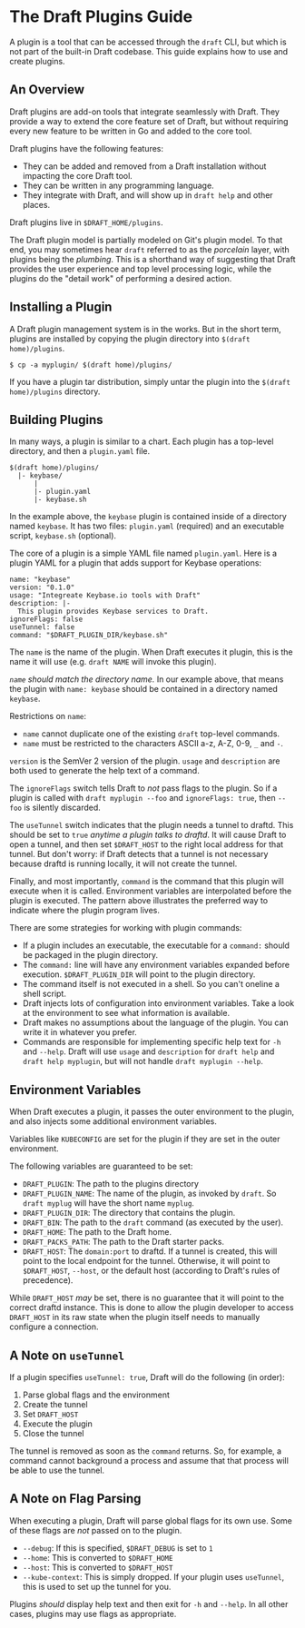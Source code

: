 # The Draft Plugins Guide

A plugin is a tool that can be accessed through the `draft` CLI, but which is not part of the
built-in Draft codebase. This guide explains how to use and create plugins.

## An Overview

Draft plugins are add-on tools that integrate seamlessly with Draft. They provide a way to extend the
core feature set of Draft, but without requiring every new feature to be written in Go and added to
the core tool.

Draft plugins have the following features:

- They can be added and removed from a Draft installation without impacting the
  core Draft tool.
- They can be written in any programming language.
- They integrate with Draft, and will show up in `draft help` and other places.

Draft plugins live in `$DRAFT_HOME/plugins`.

The Draft plugin model is partially modeled on Git's plugin model. To that end, you may sometimes
hear `draft` referred to as the _porcelain_ layer, with plugins being the _plumbing_. This is a
shorthand way of suggesting that Draft provides the user experience and top level processing logic,
while the plugins do the "detail work" of performing a desired action.

## Installing a Plugin

A Draft plugin management system is in the works. But in the short term, plugins are installed by
copying the plugin directory into `$(draft home)/plugins`.

```console
$ cp -a myplugin/ $(draft home)/plugins/
```

If you have a plugin tar distribution, simply untar the plugin into the `$(draft home)/plugins`
directory.

## Building Plugins

In many ways, a plugin is similar to a chart. Each plugin has a top-level directory, and then a
`plugin.yaml` file.

```
$(draft home)/plugins/
  |- keybase/
      |
      |- plugin.yaml
      |- keybase.sh

```

In the example above, the `keybase` plugin is contained inside of a directory named `keybase`. It
has two files: `plugin.yaml` (required) and an executable script, `keybase.sh` (optional).

The core of a plugin is a simple YAML file named `plugin.yaml`. Here is a plugin YAML for a plugin
that adds support for Keybase operations:

```
name: "keybase"
version: "0.1.0"
usage: "Integreate Keybase.io tools with Draft"
description: |-
  This plugin provides Keybase services to Draft.
ignoreFlags: false
useTunnel: false
command: "$DRAFT_PLUGIN_DIR/keybase.sh"
```

The `name` is the name of the plugin. When Draft executes it plugin, this is the name it will use
(e.g. `draft NAME` will invoke this plugin).

_`name` should match the directory name._ In our example above, that means the plugin with
`name: keybase` should be contained in a directory named `keybase`.

Restrictions on `name`:

- `name` cannot duplicate one of the existing `draft` top-level commands.
- `name` must be restricted to the characters ASCII a-z, A-Z, 0-9, `_` and `-`.

`version` is the SemVer 2 version of the plugin.
`usage` and `description` are both used to generate the help text of a command.

The `ignoreFlags` switch tells Draft to _not_ pass flags to the plugin. So if a plugin is called
with `draft myplugin --foo` and `ignoreFlags: true`, then `--foo` is silently discarded.

The `useTunnel` switch indicates that the plugin needs a tunnel to draftd. This should be set to
`true` _anytime a plugin talks to draftd_. It will cause Draft to open a tunnel, and then set
`$DRAFT_HOST` to the right local address for that tunnel. But don't worry: if Draft detects that a
tunnel is not necessary because draftd is running locally, it will not create the tunnel.

Finally, and most importantly, `command` is the command that this plugin will execute when it is
called. Environment variables are interpolated before the plugin is executed. The pattern above
illustrates the preferred way to indicate where the plugin program lives.

There are some strategies for working with plugin commands:

- If a plugin includes an executable, the executable for a `command:` should be
  packaged in the plugin directory.
- The `command:` line will have any environment variables expanded before
  execution. `$DRAFT_PLUGIN_DIR` will point to the plugin directory.
- The command itself is not executed in a shell. So you can't oneline a shell script.
- Draft injects lots of configuration into environment variables. Take a look at
  the environment to see what information is available.
- Draft makes no assumptions about the language of the plugin. You can write it
  in whatever you prefer.
- Commands are responsible for implementing specific help text for `-h` and `--help`.
  Draft will use `usage` and `description` for `draft help` and `draft help myplugin`,
  but will not handle `draft myplugin --help`.

## Environment Variables

When Draft executes a plugin, it passes the outer environment to the plugin, and also injects some
additional environment variables.

Variables like `KUBECONFIG` are set for the plugin if they are set in the outer environment.

The following variables are guaranteed to be set:

- `DRAFT_PLUGIN`: The path to the plugins directory
- `DRAFT_PLUGIN_NAME`: The name of the plugin, as invoked by `draft`. So
  `draft myplug` will have the short name `myplug`.
- `DRAFT_PLUGIN_DIR`: The directory that contains the plugin.
- `DRAFT_BIN`: The path to the `draft` command (as executed by the user).
- `DRAFT_HOME`: The path to the Draft home.
- `DRAFT_PACKS_PATH`: The path to the Draft starter packs.
- `DRAFT_HOST`: The `domain:port` to draftd. If a tunnel is created, this
  will point to the local endpoint for the tunnel. Otherwise, it will point
  to `$DRAFT_HOST`, `--host`, or the default host (according to Draft's rules of
  precedence).

While `DRAFT_HOST` _may_ be set, there is no guarantee that it will point to the correct draftd
instance. This is done to allow the plugin developer to access `DRAFT_HOST` in its raw state when
the plugin itself needs to manually configure a connection.

## A Note on `useTunnel`

If a plugin specifies `useTunnel: true`, Draft will do the following (in order):

1. Parse global flags and the environment
2. Create the tunnel
3. Set `DRAFT_HOST`
4. Execute the plugin
5. Close the tunnel

The tunnel is removed as soon as the `command` returns. So, for example, a command cannot
background a process and assume that that process will be able to use the tunnel.

## A Note on Flag Parsing

When executing a plugin, Draft will parse global flags for its own use. Some of these flags are
_not_ passed on to the plugin.

- `--debug`: If this is specified, `$DRAFT_DEBUG` is set to `1`
- `--home`: This is converted to `$DRAFT_HOME`
- `--host`: This is converted to `$DRAFT_HOST`
- `--kube-context`: This is simply dropped. If your plugin uses `useTunnel`, this
  is used to set up the tunnel for you.

Plugins _should_ display help text and then exit for `-h` and `--help`. In all other cases, plugins
may use flags as appropriate.
